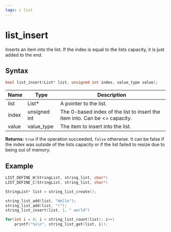 ```yaml
---
tags: c list
---
```

# list_insert

Inserts an item into the list. If the index is equal to the lists capacity, it is just added to the end.

## Syntax

```c
bool list_insert(List* list, unsigned int index, value_type value);
```

| Name | Type | Description |
| --- | --- | --- |
| list | List* | A pointer to the list. |
| index | unsigned int | The 0-based index of the list to insert the item into. Can be <= capacity. |
| value | value_type | The item to insert into the list. |

**Returns:** `true` if the operation succeeded, `false` otherwise. It can be false if the index was outside of the lists capacity or if the list failed to resize due to being out of memory.

## Example

```c
LIST_DEFINE_H(StringList, string_list, char*)
LIST_DEFINE_C(StringList, string_list, char*)

StringList* list = string_list_create();

string_list_add(list, "Hello");
string_list_add(list, "!");
string_list_insert(list, 1, " world")

for(int i = 0; i < string_list_count(list); i++)
    printf("%s\n", string_list_get(list, i));
```